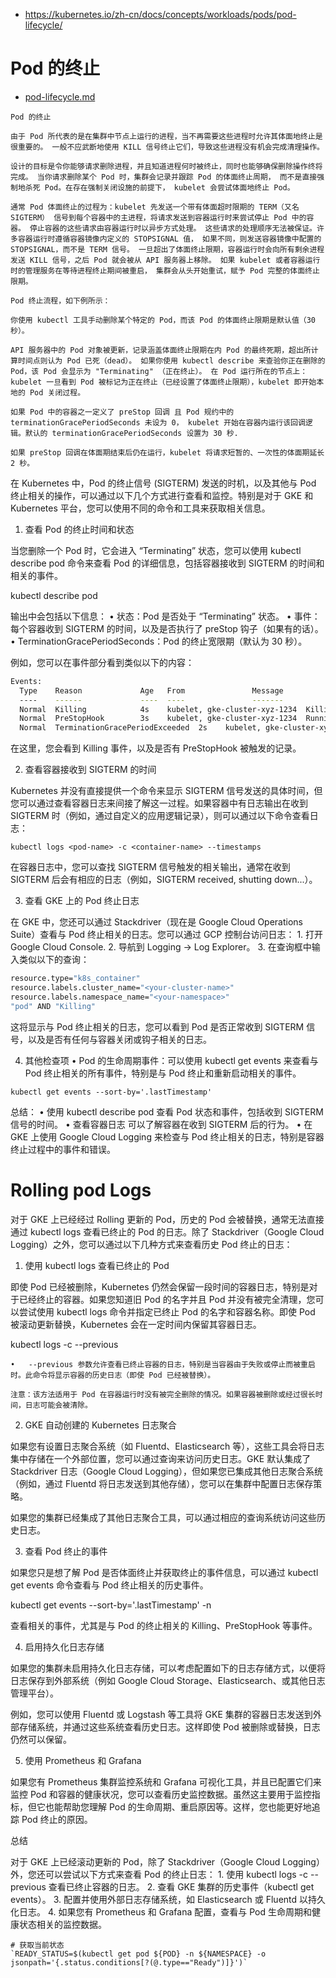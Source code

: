 
- https://kubernetes.io/zh-cn/docs/concepts/workloads/pods/pod-lifecycle/
# Pod 的终止
- [pod-lifecycle.md](./pod-lifecycle.md)
```
Pod 的终止

由于 Pod 所代表的是在集群中节点上运行的进程，当不再需要这些进程时允许其体面地终止是很重要的。 一般不应武断地使用 KILL 信号终止它们，导致这些进程没有机会完成清理操作。

设计的目标是令你能够请求删除进程，并且知道进程何时被终止，同时也能够确保删除操作终将完成。 当你请求删除某个 Pod 时，集群会记录并跟踪 Pod 的体面终止周期， 而不是直接强制地杀死 Pod。在存在强制关闭设施的前提下， kubelet 会尝试体面地终止 Pod。

通常 Pod 体面终止的过程为：kubelet 先发送一个带有体面超时限期的 TERM（又名 SIGTERM） 信号到每个容器中的主进程，将请求发送到容器运行时来尝试停止 Pod 中的容器。 停止容器的这些请求由容器运行时以异步方式处理。 这些请求的处理顺序无法被保证。许多容器运行时遵循容器镜像内定义的 STOPSIGNAL 值， 如果不同，则发送容器镜像中配置的 STOPSIGNAL，而不是 TERM 信号。 一旦超出了体面终止限期，容器运行时会向所有剩余进程发送 KILL 信号，之后 Pod 就会被从 API 服务器上移除。 如果 kubelet 或者容器运行时的管理服务在等待进程终止期间被重启， 集群会从头开始重试，赋予 Pod 完整的体面终止限期。

Pod 终止流程，如下例所示：

你使用 kubectl 工具手动删除某个特定的 Pod，而该 Pod 的体面终止限期是默认值（30 秒）。

API 服务器中的 Pod 对象被更新，记录涵盖体面终止限期在内 Pod 的最终死期，超出所计算时间点则认为 Pod 已死（dead）。 如果你使用 kubectl describe 来查验你正在删除的 Pod，该 Pod 会显示为 "Terminating" （正在终止）。 在 Pod 运行所在的节点上：kubelet 一旦看到 Pod 被标记为正在终止（已经设置了体面终止限期），kubelet 即开始本地的 Pod 关闭过程。

如果 Pod 中的容器之一定义了 preStop 回调 且 Pod 规约中的 terminationGracePeriodSeconds 未设为 0， kubelet 开始在容器内运行该回调逻辑。默认的 terminationGracePeriodSeconds 设置为 30 秒.

如果 preStop 回调在体面期结束后仍在运行，kubelet 将请求短暂的、一次性的体面期延长 2 秒。
```
在 Kubernetes 中，Pod 的终止信号 (SIGTERM) 发送的时机，以及其他与 Pod 终止相关的操作，可以通过以下几个方式进行查看和监控。特别是对于 GKE 和 Kubernetes 平台，您可以使用不同的命令和工具来获取相关信息。

1. 查看 Pod 的终止时间和状态

当您删除一个 Pod 时，它会进入 “Terminating” 状态，您可以使用 kubectl describe pod 命令来查看 Pod 的详细信息，包括容器接收到 SIGTERM 的时间和相关的事件。

kubectl describe pod <pod-name>

输出中会包括以下信息：
	•	状态：Pod 是否处于 “Terminating” 状态。
	•	事件：每个容器收到 SIGTERM 的时间，以及是否执行了 preStop 钩子（如果有的话）。
	•	TerminationGracePeriodSeconds：Pod 的终止宽限期（默认为 30 秒）。

例如，您可以在事件部分看到类似以下的内容：
```bash
Events:
  Type    Reason             Age   From               Message
  ----    ------             ----  ----               -------
  Normal  Killing            4s    kubelet, gke-cluster-xyz-1234  Killing container with id docker://<container-id>: Container failed liveness probe
  Normal  PreStopHook        3s    kubelet, gke-cluster-xyz-1234  Running preStop hook for container <container-name>
  Normal  TerminationGracePeriodExceeded  2s    kubelet, gke-cluster-xyz-1234  Termination grace period exceeded, sending SIGKILL
```
在这里，您会看到 Killing 事件，以及是否有 PreStopHook 被触发的记录。

2. 查看容器接收到 SIGTERM 的时间

Kubernetes 并没有直接提供一个命令来显示 SIGTERM 信号发送的具体时间，但您可以通过查看容器日志来间接了解这一过程。如果容器中有日志输出在收到 SIGTERM 时（例如，通过自定义的应用逻辑记录），则可以通过以下命令查看日志：

`kubectl logs <pod-name> -c <container-name> --timestamps`

在容器日志中，您可以查找 SIGTERM 信号触发的相关输出，通常在收到 SIGTERM 后会有相应的日志（例如，SIGTERM received, shutting down...）。

3. 查看 GKE 上的 Pod 终止日志

在 GKE 中，您还可以通过 Stackdriver（现在是 Google Cloud Operations Suite）查看与 Pod 终止相关的日志。您可以通过 GCP 控制台访问日志：
	1.	打开 Google Cloud Console.
	2.	导航到 Logging -> Log Explorer。
	3.	在查询框中输入类似以下的查询：
```bash
resource.type="k8s_container"
resource.labels.cluster_name="<your-cluster-name>"
resource.labels.namespace_name="<your-namespace>"
"pod" AND "Killing"
```
这将显示与 Pod 终止相关的日志，您可以看到 Pod 是否正常收到 SIGTERM 信号，以及是否有任何与容器关闭或钩子相关的日志。

4. 其他检查项
	•	Pod 的生命周期事件：可以使用 kubectl get events 来查看与 Pod 终止相关的所有事件，特别是与 Pod 终止和重新启动相关的事件。

`kubectl get events --sort-by='.lastTimestamp'`



总结：
	•	使用 kubectl describe pod 查看 Pod 状态和事件，包括收到 SIGTERM 信号的时间。
	•	查看容器日志 可以了解容器在收到 SIGTERM 后的行为。
	•	在 GKE 上使用 Google Cloud Logging 来检查与 Pod 终止相关的日志，特别是容器终止过程中的事件和错误。

# Rolling pod Logs  

对于 GKE 上已经经过 Rolling 更新的 Pod，历史的 Pod 会被替换，通常无法直接通过 kubectl logs 查看已终止的 Pod 的日志。除了 Stackdriver（Google Cloud Logging）之外，您可以通过以下几种方式来查看历史 Pod 终止的日志：

1. 使用 kubectl logs 查看已终止的 Pod

即使 Pod 已经被删除，Kubernetes 仍然会保留一段时间的容器日志，特别是对于已经终止的容器。如果您知道旧 Pod 的名字并且 Pod 并没有被完全清理，您可以尝试使用 kubectl logs 命令并指定已终止 Pod 的名字和容器名称。即使 Pod 被滚动更新替换，Kubernetes 会在一定时间内保留其容器日志。

kubectl logs <pod-name> -c <container-name> --previous

	•	--previous 参数允许查看已终止容器的日志，特别是当容器由于失败或停止而被重启时。此命令将显示容器的历史日志（即使 Pod 已经被替换）。

	注意：该方法适用于 Pod 在容器运行时没有被完全删除的情况。如果容器被删除或经过很长时间，日志可能会被清除。

2. GKE 自动创建的 Kubernetes 日志聚合

如果您有设置日志聚合系统（如 Fluentd、Elasticsearch 等），这些工具会将日志集中存储在一个外部位置，您可以通过查询来访问历史日志。GKE 默认集成了 Stackdriver 日志（Google Cloud Logging），但如果您已集成其他日志聚合系统（例如，通过 Fluentd 将日志发送到其他存储），您可以在集群中配置日志保存策略。

如果您的集群已经集成了其他日志聚合工具，可以通过相应的查询系统访问这些历史日志。

3. 查看 Pod 终止的事件

如果您只是想了解 Pod 是否体面终止并获取终止的事件信息，可以通过 kubectl get events 命令查看与 Pod 终止相关的历史事件。

kubectl get events --sort-by='.lastTimestamp' -n <namespace>

查看相关的事件，尤其是与 Pod 的终止相关的 Killing、PreStopHook 等事件。

4. 启用持久化日志存储

如果您的集群未启用持久化日志存储，可以考虑配置如下的日志存储方式，以便将日志保存到外部系统（例如 Google Cloud Storage、Elasticsearch、或其他日志管理平台）。

例如，您可以使用 Fluentd 或 Logstash 等工具将 GKE 集群的容器日志发送到外部存储系统，并通过这些系统查看历史日志。这样即使 Pod 被删除或替换，日志仍然可以保留。

5. 使用 Prometheus 和 Grafana

如果您有 Prometheus 集群监控系统和 Grafana 可视化工具，并且已配置它们来监控 Pod 和容器的健康状况，您可以查看历史监控数据。虽然这主要用于监控指标，但它也能帮助您理解 Pod 的生命周期、重启原因等。这样，您也能更好地追踪 Pod 终止的原因。

总结

对于 GKE 上已经滚动更新的 Pod，除了 Stackdriver（Google Cloud Logging）外，您还可以尝试以下方式来查看 Pod 的终止日志：
	1.	使用 kubectl logs <pod-name> -c <container-name> --previous 查看已终止容器的日志。
	2.	查看 GKE 集群的历史事件（kubectl get events）。
	3.	配置并使用外部日志存储系统，如 Elasticsearch 或 Fluentd 以持久化日志。
	4.	如果您有 Prometheus 和 Grafana 配置，查看与 Pod 生命周期和健康状态相关的监控数据。

    # 获取当前状态
    `READY_STATUS=$(kubectl get pod ${POD} -n ${NAMESPACE} -o jsonpath='{.status.conditions[?(@.type=="Ready")]}')`
	